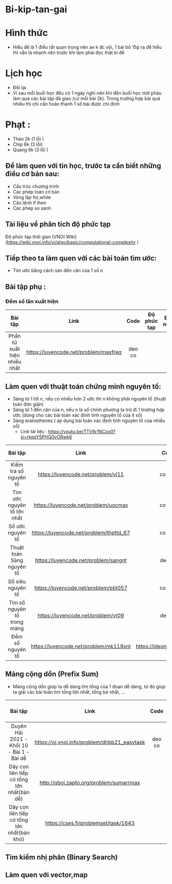 # Bi-kip-tan-gai
# Hình thức
- Hiểu đề là 1 điều rất quan trọng nên ae k đc vội, 1 bài bỏ 15p ra để hiểu thì vẫn là nhanh nên trước khi làm phải đọc thật kĩ đề
# Lịch học
 - Đổi lại
- Vì sau mỗi buổi học đều có 1 ngày nghỉ nên khi đến buổi học mới phảu làm qua các bài tập đã giao (cứ mỗi bài 2k). Trong trường hợp bài quá nhiều thì chỉ cần hoàn thành 1 số bài được chỉ định
# Phạt :
 - Thảo  2k (1 lỗi )
 - Chip  6k (3 lỗi)
 - Quang 6k (3 lỗi )
## Để làm quen với tin học, trước ta cần biết những điều cơ bản sau:
- Cấu trúc chương trình
- Các phép toán cơ bản
- Vòng lặp for,while
- Câu lệnh if then
- Các phép so sánh
## Tài liệu về phân tích độ phức tạp
 Độ phức tạp thời gian (VNOI Wiki) (https://wiki.vnoi.info/vi/algo/basic/computational-complexity )
## Tiếp theo ta làm quen với các bài toán tìm ước:
- Tìm ước bằng cách sàn đến căn của 1 số n
## Bài tập phụ :
### Đếm số lần xuất hiện 

|       Bài tập     | Link      |     Code        | Độ phức tạp     | Đã nộp |
| :------------:|:-------------:|:-------------:|:-----:|:-----:|
|Phần tử xuất hiện nhiều nhất| https://luyencode.net/problem/maxfreq | deo co |

## Làm quen với thuật toán chứng minh nguyên tố:
- Sàng từ 1 tới n, nếu có nhiều hơn 2 ước thì n không phải nguyên tố (thuật toán đơn giản)
- Sàng từ 1 đến căn của n, nếu n là số chính phương ta trừ đi 1 trường hợp ước (dùng cho các bài toán xác định tính nguyên tố của ít số)
- Sàng eratosthenes ( áp dụng bài toán xac định tính nguyên tố của nhiều số)
  - Link tài liệu : https://youtu.be/TTV8r1NCzo0?si=rkqsYSPHQ0vORwk6


 
|       Bài tập     | Link      |     Code        | Độ phức tạp     | Đã nộp |
| :------------:|:-------------:|:-------------:|:-----:|:-----:|
|      Kiểm tra số nguyên tố           |        https://luyencode.net/problem/vl11      |  co cai l |   O(sqrt(n))     | |Thảo |
|     Tìm ước nguyên tố lớn nhất       |https://luyencode.net/problem/uocmax            | co cai l  | O(sqrt(n))       | |Chip |
|   Số ước nguyên tố                   |https://luyencode.net/problem/thpttd_67         |  co  cai l |      O(sqrt(n))  | |Thảo |
|       Thuật toán Sàng nguyên tố      |        https://luyencode.net/problem/sangnt    | deo co                       | O(n.log(n))      | |Thảo |
|         Số siêu nguyên tố            |     https://luyencode.net/problem/ptit057      |   co cai l|  O(n.log(n))     | |Thảo |
|     Tìm số nguyên tố trong mảng                   |https://luyencode.net/problem/vt09 | deo co                       |                  |
|  Đếm số nguyên tố                    |https://luyencode.net/problem/mk119snt          |  https://ideone.com/j9kAb1  |       |   Sàn nto + Prefix |
## Mảng cộng dồn (Prefix Sum)
- Mảng cộng dồn giúp ta dễ dàng tìm tổng của 1 đoạn dễ dàng, từ đó giúp ta giải các bài toán tìm tổng lớn nhất, tổng bé nhất, ...



|       Bài tập     | Link      |     Code        | Độ phức tạp     | Đã nộp |
| :------------:|:-------------:|:-------------:|:-----:|:-----:|
|Duyên Hải 2021 - Khối 10 - Bài 1 - Bài dễ     | https://oj.vnoi.info/problem/dhbb21_easytask|  deo co | O(n)  | 
|Dãy con liên tiếp có tổng lớn nhất(bản dễ)    | http://qboj.zapto.org/problem/sumarrmax|
|  Dãy con liên tiếp có tổng lớn nhất(bản khó) | https://cses.fi/problemset/task/1643|
## Tìm kiếm nhị phân (Binary Search)
## Làm quen với vector,map



